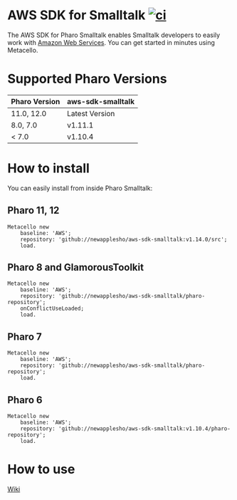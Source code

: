 # AWS SDK for Smalltalk [![ci](https://github.com/newapplesho/aws-sdk-smalltalk/actions/workflows/ci.yml/badge.svg)](https://github.com/newapplesho/aws-sdk-smalltalk/actions/workflows/ci.yml)

The AWS SDK for Pharo Smalltalk enables Smalltalk developers to easily work with [Amazon Web Services](http://aws.amazon.com/). You can get started in minutes using Metacello.

# Supported Pharo Versions

| Pharo Version | aws-sdk-smalltalk |
| ------------- | ----------------- |
| 11.0, 12.0    | Latest Version    |
| 8.0, 7.0      | v1.11.1           |
| < 7.0         | v1.10.4           |

# How to install

You can easily install from inside Pharo Smalltalk:

## Pharo 11, 12

```smalltalk
Metacello new
    baseline: 'AWS';
    repository: 'github://newapplesho/aws-sdk-smalltalk:v1.14.0/src';
    load.
```

## Pharo 8 and GlamorousToolkit

```smalltalk
Metacello new
    baseline: 'AWS';
    repository: 'github://newapplesho/aws-sdk-smalltalk/pharo-repository';
    onConflictUseLoaded;
    load.
```

## Pharo 7

```smalltalk
Metacello new
    baseline: 'AWS';
    repository: 'github://newapplesho/aws-sdk-smalltalk/pharo-repository';
    load.
```

## Pharo 6

```smalltalk
Metacello new
    baseline: 'AWS';
    repository: 'github://newapplesho/aws-sdk-smalltalk:v1.10.4/pharo-repository';
    load.
```

# How to use

[Wiki](https://github.com/newapplesho/aws-sdk-smalltalk/wiki)
